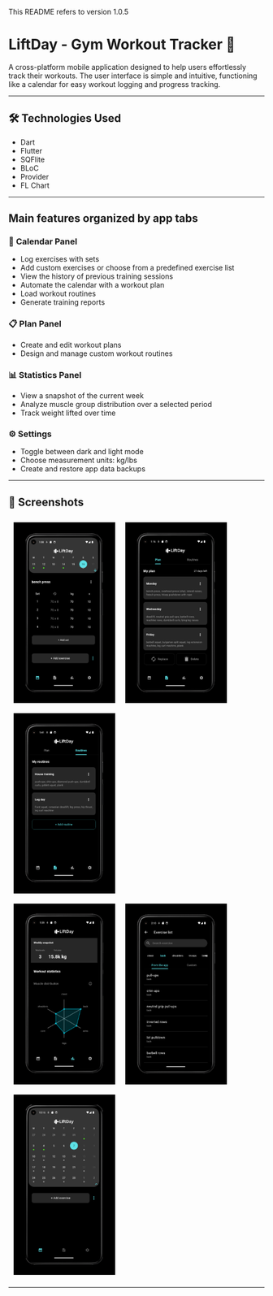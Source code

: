 This README refers to version 1.0.5

# LiftDay - Gym Workout Tracker 🦾

A cross-platform mobile application designed to help users effortlessly track their workouts. The user interface is simple and intuitive, functioning like a calendar for easy workout logging and progress tracking.

---

## 🛠 **Technologies Used**

- Dart
- Flutter
- SQFlite
- BLoC
- Provider
- FL Chart

---

## **Main features organized by app tabs**

### 📅 **Calendar Panel**  
- Log exercises with sets 
- Add custom exercises or choose from a predefined exercise list  
- View the history of previous training sessions  
- Automate the calendar with a workout plan  
- Load workout routines 
- Generate training reports  

### 📋 **Plan Panel**  
- Create and edit workout plans
- Design and manage custom workout routines

### 📊 **Statistics Panel**  
- View a snapshot of the current week
- Analyze muscle group distribution over a selected period
- Track weight lifted over time 

### ⚙️ **Settings**  
- Toggle between dark and light mode  
- Choose measurement units: kg/lbs  
- Create and restore app data backups

---

## 📸 **Screenshots**

<div style="display: flex; flex-wrap: wrap;">
  <img src="assets/screenshots/screenshot1.png" width="200" style="margin: 10px;" />
  <img src="assets/screenshots/screenshot2.png" width="200" style="margin: 10px;" />
  <img src="assets/screenshots/screenshot3.png" width="200" style="margin: 10px;" />
</div>

<div style="display: flex; flex-wrap: wrap;">
  <img src="assets/screenshots/screenshot4.png" width="200" style="margin: 10px;" />
  <img src="assets/screenshots/screenshot5.png" width="200" style="margin: 10px;" />
  <img src="assets/screenshots/screenshot6.png" width="200" style="margin: 10px;" />
</div>

---

